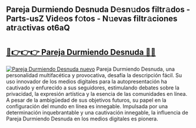 ## Pareja Durmiendo Desnuda D𝚎sn𝚞dos filtr𝚊dos - Parts-usZ Vid𝚎os f𝚘tos - N𝚞evas filtr𝚊ciones atr𝚊ctivas ot6aQ

# <h2><a href="http://mb9tt7.tromn.icu/?c=Pareja+Durmiendo+Desnuda">🔗👉👉👉 Pareja Durmiendo Desnuda 🔗🔗</a></h2>

[![Pareja Durmiendo Desnuda nuevo](https://i.imgur.com/pEAQMta.gif)](http://mb9tt7.tromn.icu/?c=Pareja+Durmiendo+Desnuda)
Pareja Durmiendo Desnuda, una personalidad multifacética y provocativa, desafía la descripción fácil. Su uso innovador de los medios digitales para la autopresentación ha cautivado y enfurecido a sus seguidores, estimulando debates sobre la privacidad, la expresión artística y la esencia de las comunidades en línea. A pesar de la ambigüedad de sus objetivos futuros, su papel en la configuración del mundo en línea es innegable. Impulsada por una determinación inquebrantable y una cautivación innegable, la influencia de Pareja Durmiendo Desnuda en los medios digitales es pionera.
